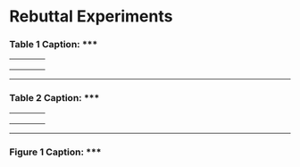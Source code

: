 # Rebuttal Experiments


### Table 1 Caption: ***


| | | | |
|------|------|------|------|
| | | | |
| | | | |
| | | | |


---

### Table 2 Caption: ***


| | | | |
|------|------|------|------|
| | | | |
| | | | |
| | | | |


---

###  Figure 1 Caption: ***

